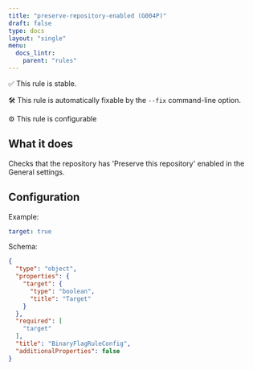 ```yaml
---
title: "preserve-repository-enabled (G004P)"
draft: false
type: docs
layout: "single"
menu:
  docs_lintr:
    parent: "rules"
---
```


✅  This rule is stable.

🛠️ This rule is automatically fixable by the `--fix` command-line option.

⚙️ This rule is configurable

## What it does

Checks that the repository has 'Preserve this repository' enabled in the General settings.

## Configuration

Example:

```yaml
target: true
```

Schema:

```json
{
  "type": "object",
  "properties": {
    "target": {
      "type": "boolean",
      "title": "Target"
    }
  },
  "required": [
    "target"
  ],
  "title": "BinaryFlagRuleConfig",
  "additionalProperties": false
}
```
